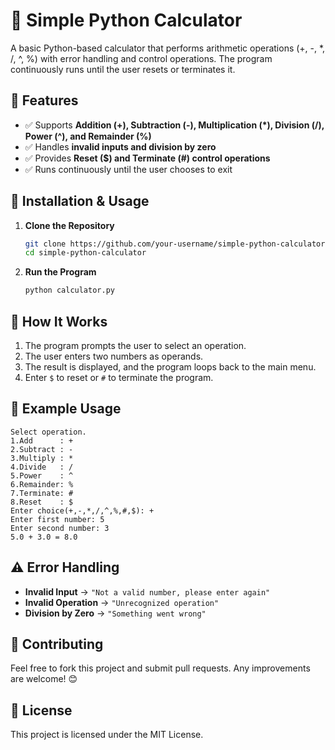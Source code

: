# 🧮 Simple Python Calculator

A basic Python-based calculator that performs arithmetic operations (+, -, *, /, ^, %) with error handling and control operations. The program continuously runs until the user resets or terminates it.

## 🚀 Features
- ✅ Supports **Addition (+), Subtraction (-), Multiplication (*), Division (/), Power (^), and Remainder (%)**
- ✅ Handles **invalid inputs and division by zero**
- ✅ Provides **Reset ($) and Terminate (#) control operations**
- ✅ Runs continuously until the user chooses to exit

## 🔧 Installation & Usage

1. **Clone the Repository**  
   ```sh
   git clone https://github.com/your-username/simple-python-calculator.git
   cd simple-python-calculator
   ```

2. **Run the Program**  
   ```sh
   python calculator.py
   ```

## 📜 How It Works

1. The program prompts the user to select an operation.  
2. The user enters two numbers as operands.  
3. The result is displayed, and the program loops back to the main menu.  
4. Enter `$` to reset or `#` to terminate the program.  

## 📝 Example Usage

```
Select operation.
1.Add      : + 
2.Subtract : - 
3.Multiply : * 
4.Divide   : / 
5.Power    : ^ 
6.Remainder: % 
7.Terminate: # 
8.Reset    : $ 
Enter choice(+,-,*,/,^,%,#,$): +
Enter first number: 5
Enter second number: 3
5.0 + 3.0 = 8.0
```

## ⚠️ Error Handling
- **Invalid Input** → `"Not a valid number, please enter again"`
- **Invalid Operation** → `"Unrecognized operation"`
- **Division by Zero** → `"Something went wrong"`

## 🤝 Contributing
Feel free to fork this project and submit pull requests. Any improvements are welcome! 😊

## 📜 License
This project is licensed under the MIT License.
